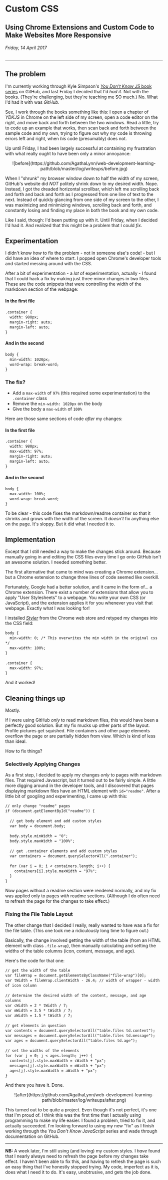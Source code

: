 # Custom CSS
## Using Chrome Extensions and Custom Code to Make Websites More Responsive

###### Friday, 14 April 2017
----

## The problem

I'm currently working through Kyle Simpson's [*You Don't Know JS* book series](https://github.com/getify/You-Dont-Know-JS) on GitHub, and last Friday I decided that I'd *had it*. Not with the books. (They're challenging, but they're teaching me SO much.) No. What I'd had it with was *GitHub*.

See, I work through the books something like this: I open a chapter of *YDKJS* in Chrome on the left side of my screen, open a code editor on the right, and move back and forth between the two windows. Read a little, try to code up an example that works, then scan back and forth between the sample code and my own, trying to figure out why *my* code is throwing errors left and right, when *his* code (presumably) does not.

Up until Friday, I had been largely successful at containing my frustration with what really ought to have been only a minor annoyance:

<p align=center>
![before](https://github.com/AgathaLynn/web-development-learning-path/blob/master/log/writeups/before.jpg)
</p>

When I "shrunk" my browser window down to half the width of my screen, GitHub's website did *NOT* politely shrink down to my desired width. Nope. Instead, I got the dreaded horizontal scrollbar, which left me scrolling back and forth and back and forth as I progressed from one line of text to the next. Instead of quickly glancing from one side of my screen to the other, I was maximizing and minimizing windows, scrolling back and forth, and constantly losing and finding my place in both the book and my own code.

Like I said, though: I'd been putting up with it. Until Friday, when I decided I'd had it. And realized that this might be a problem that I could *fix*.

## Experimentation

I didn't know *how* to fix the problem - not in someone else's code! - but I did have an idea of where to start. I popped open Chrome's developer tools and started messing around with the CSS.

After a bit of experimentation - a *lot* of experimentation, actually - I found that I could hack a fix by making just three minor changes in two files. These are the code snippets that were controlling the width of the markdown section of the webpage:

#### In the first file


````
.container {
  width: 980px;
  margin-right: auto;
  margin-left: auto;
}
````

#### And in the second

````
body {
  min-width: 1020px;
  word-wrap: break-word;
}
````

### The fix?

* Add a `max-width` of `97%` (this required some experimentation) to the `.container` class
* Remove the `min-width: 1020px` on the body
* Give the body a `max-width` of `100%`

Here are those same sections of code *after* my changes:

#### In the first file

````
.container {
  width: 980px;
  max-width: 97%;
  margin-right: auto;
  margin-left: auto;
}
````

#### And in the second

````
body {
  max-width: 100%;
  word-wrap: break-word;
}
````

To be clear - this code fixes the markdown/readme container so that it shrinks and grows with the width of the screen. It *doesn't* fix anything else on the page. It's sloppy. But it did what I needed it to.

## Implementation

Except that I still needed a way to make the changes stick around. Because manually going in and editing the CSS files every time I go onto GitHub isn't an awesome solution. I needed something better.

The first alternative that came to mind was creating a Chrome extension... but a Chrome extension to change three lines of code seemed like overkill.

Fortunately, Google had a better solution, and it came in the form of... a Chrome extension. There exist a number of extensions that allow you to apply "User Stylesheets" to a webpage. You write your own CSS (or JavaScript), and the extension applies it for you whenever you visit that webpage. Exactly what I was looking for!

I installed [*Styler*](https://chrome.google.com/webstore/detail/styler/bogdgcfoocbajfkjjolkmcdcnnellpkb?hl=en) from the Chrome web store and retyped my changes into the CSS field:

````
body {
  min-width: 0; /* This overwrites the min width in the original css */
  max-width: 100%;
}

.container {
  max-width: 97%;
}
````

And it worked!

## Cleaning things up

Mostly.

If I were using GitHub *only* to read markdown files, this would have been a perfectly good solution. But my fix mucks up other parts of the layout. Profile pictures get squished. File containers and other page elements overflow the page or are partially hidden from view. Which is kind of less than ideal.

How to fix things?

### Selectively Applying Changes

As a first step, I decided to apply my changes *only* to pages with markdown files. That required Javascript, but it turned out to be fairly simple. A little more digging around in the developer tools, and I discovered that pages displaying markdown files have an HTML element with `id="readme"`. After a little bit of googling and experimenting, I came up with this:

````
// only change "readme" pages
if (document.getElementById("readme")) {

  // get body element and add custom styles
  var body = document.body;

  body.style.minWidth = "0";
  body.style.maxWidth = "100%";

  // get .container elements and add custom styles
  var containers = document.querySelectorAll(".container");

  for (var i = 0; i < containers.length; i++) {
    containers[i].style.maxWidth = "97%";
  }
}
````
Now pages without a readme section were rendered normally, and my fix was applied only to pages *with* readme sections. (Although I do often need to refresh the page for the changes to take effect.)

### Fixing the File Table Layout

The other change that I decided I really, really wanted to have was a fix for the file table. (This one took me a ridiculously long time to figure out.)

Basically, the change involved getting the width of the table (from an HTML element with class `.file-wrap`), then manually calculating and setting the widths of the table columns (icon, content, message, and age).

Here's the code for that one:

````
// get the width of the table
var fileWrap = document.getElementsByClassName("file-wrap")[0];
var tWidth = fileWrap.clientWidth - 26.4; // width of wrapper - width of icon column

// determine the desired width of the content, message, and age columns
var cWidth = 2 * tWidth / 7;
var mWidth = 3.5 * tWidth / 7;
var aWidth = 1.5 * tWidth / 7;

// get elements in question
var contents = document.querySelectorAll("table.files td.content");
var messages = document.querySelectorAll("table.files td.message");
var ages = document.querySelectorAll("table.files td.age");

// set the widths of the elements
for (var j = 0; j < ages.length; j++) {
  contents[j].style.maxWidth = cWidth + "px";
  messages[j].style.maxWidth = mWidth + "px";
  ages[j].style.maxWidth = aWidth + "px";
}
````
And there you have it. Done.

<p align=center>
![after](https://github.com/AgathaLynn/web-development-learning-path/blob/master/log/writeups/after.png)
</p>

This turned out to be quite a project. Even though it's not perfect, it's one that I'm proud of. I think this was the first time that I actually using programming to make my life easier. I found a problem, tried to fix it, and actually succeeded. I'm looking forward to using my new "fix" as I finish working through the *You Don't Know JavaScript* series and wade through documentation on GitHub.

---
**NB:** A week later, I'm still using (and loving) my custom styles. I *have* found that I nearly always need to refresh the page before my changes take effect. I haven't been able to fix this, and having to refresh the page is such an easy thing that I've honestly stopped trying. My code, imperfect as it is, does what I need it to do. It's easy, unobtrusive, and gets the job done.
